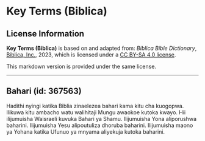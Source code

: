 # Key Terms (Biblica)

## License Information

**Key Terms (Biblica)** is based on and adapted from: _Biblica Bible Dictionary_, [Biblica, Inc.](https://www.biblica.com/), 2023, which is licensed under a [CC BY-SA 4.0 license](https://creativecommons.org/licenses/by-sa/4.0/legalcode.en).

This markdown version is provided under the same license.



--------------------------------

## Bahari (id: 367563)

Hadithi nyingi katika Biblia zinaelezea bahari kama kitu cha kuogopwa. Ilikuwa kitu ambacho watu walihitaji Mungu awaokoe kutoka kwayo. Hii ilijumuisha Waisraeli kuvuka Bahari ya Shamu. Ilijumuisha Yona aliporushwa baharini. Ilijumuisha Yesu alipoutuliza dhoruba baharini. Ilijumuisha maono ya Yohana katika Ufunuo ya mnyama aliyekuja kutoka baharini.


